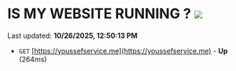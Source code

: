 # IS MY WEBSITE RUNNING ? [![](https://img.shields.io/static/v1?label=Sponsor&message=%E2%9D%A4&logo=GitHub&color=%23fe8e86)](https://github.com/sponsors/Youssef-Lehmam)

Last updated: **10/26/2025, 12:50:13 PM**

- `GET` [https://youssefservice.me](https://youssefservice.me) - **Up** (264ms)
